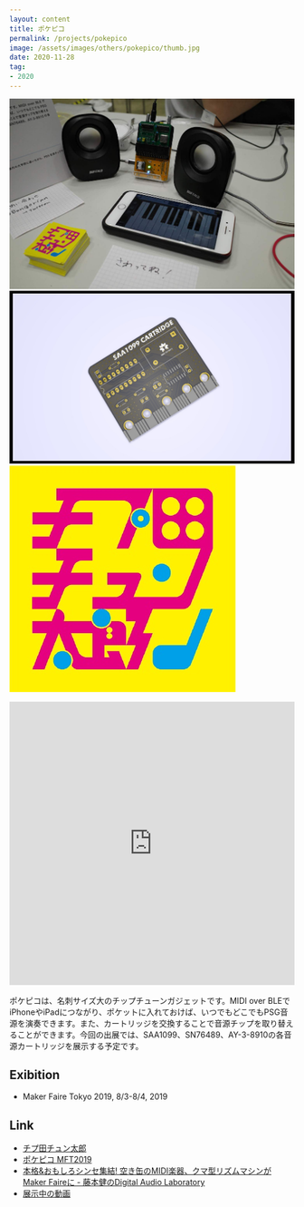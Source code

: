 ```yaml
---
layout: content
title: ポケピコ
permalink: /projects/pokepico
image: /assets/images/others/pokepico/thumb.jpg
date: 2020-11-28
tag:
- 2020
---
```


![](/assets/images/others/pokepico/top.jpg)
![](/assets/images/others/pokepico/sub1.jpg)
![](/assets/images/others/pokepico/sub2.jpg)

<iframe width="100%" height="500px" src="https://www.youtube.com/watch?v=CPdk3D8L0Ec" frameborder="0" allow="encrypted-media" allowfullscreen></iframe>

ポケピコは、名刺サイズ大のチップチューンガジェットです。MIDI over BLEでiPhoneやiPadにつながり、ポケットに入れておけば、いつでもどこでもPSG音源を演奏できます。また、カートリッジを交換することで音源チップを取り替えることができます。今回の出展では、SAA1099、SN76489、AY-3-8910の各音源カートリッジを展示する予定です。

## Exibition
- Maker Faire Tokyo 2019, 8/3-8/4, 2019

## Link
- [チプ田チュン太郎](https://github.com/chip-da-tunetaro)
- [ポケピコ MFT2019](https://makezine.jp/event/makers-mft2019/m0222/)
- [本格&おもしろシンセ集結! 空き缶のMIDI楽器、クマ型リズムマシンがMaker Faireに - 藤本健のDigital Audio Laboratory](https://av.watch.impress.co.jp/docs/series/dal/1201856.html)
- [展示中の動画](https://photos.app.goo.gl/P8HNYqps5c5mKgs66)